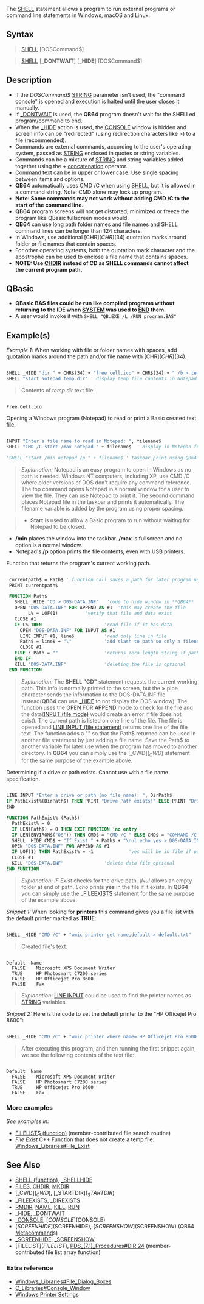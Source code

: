 The [SHELL](SHELL) statement allows a program to run external programs or command line statements in Windows, macOS and Linux.

## Syntax

>  [SHELL](SHELL) [DOSCommand$]

>  [SHELL](SHELL) [**_DONTWAIT**] [**_HIDE**] [DOSCommand$]

## Description

* If the *DOSCommand$* [STRING](STRING) parameter isn't used, the "command console" is opened and execution is halted until the user closes it manually.
* If [_DONTWAIT](_DONTWAIT) is used, the **QB64** program doesn't wait for the SHELLed program/command to end.
* When the [_HIDE](_HIDE) action is used, the [CONSOLE](CONSOLE) window is hidden and screen info can be "redirected" (using redirection characters like >) to a file (recommended).
* Commands are external commands, according to the user's operating system, passed as [STRING](STRING) enclosed in quotes or string variables.
* Commands can be a mixture of [STRING](STRING) and string variables added together using the + [concatenation](concatenation) operator.
* Command text can be in upper or lower case. Use single spacing between items and options.
* **QB64** automatically uses CMD /C when using [SHELL](SHELL), but it is allowed in a command string. Note: CMD alone may lock up program.
* **Note: Some commands may not work without adding CMD /C to the start of the command line.**
* **QB64** program screens will not get distorted, minimized or freeze the program like QBasic fullscreen modes would. 
* **QB64** can use long path folder names and file names and [SHELL](SHELL) command lines can be longer than 124 characters.
* In Windows, use additional [CHR$](CHR$)(34) quotation marks around folder or file names that contain spaces.
* For other operating systems, both the quotation mark character and the apostrophe can be used to enclose a file name that contains spaces.
* **NOTE: Use [CHDIR](CHDIR) instead of CD as SHELL commands cannot affect the current program path.**

## QBasic

* **QBasic BAS files could be run like compiled programs without returning to the IDE when [SYSTEM](SYSTEM) was used to [END](END) them.**
* A user would invoke it with `SHELL "QB.EXE /L /RUN program.BAS"`

## Example(s)

*Example 1:* When working with file or folder names with spaces, add quotation marks around the path and/or file name with [CHR$](CHR$)(34).

```vb

SHELL _HIDE "dir " + CHR$(34) + "free cell.ico" + CHR$(34) + " /b > temp.dir" 
SHELL "start Notepad temp.dir" ' display temp file contents in Notepad window 

```

> Contents of *temp.dir* text file:

```text

Free Cell.ico

```

Opening a Windows program (Notepad) to read or print a Basic created text file.

```vb

INPUT "Enter a file name to read in Notepad: ", filename$
SHELL "CMD /C start /max notepad " + filename$  ' display in Notepad full screen in XP or NT   

'SHELL "start /min notepad /p " + filename$ ' taskbar print using QB64 CMD /C not necessary

```

> *Explanation:* Notepad is an easy program to open in Windows as no path is needed. Windows NT computers, including XP, use CMD /C where older versions of DOS don't require any command reference. The top command opens Notepad in a normal window for a user to view the file. They can use Notepad to print it. The second command places Notepad file in the taskbar and prints it automatically. The filename variable is added by the program using proper spacing. 

> * **Start** is used to allow a Basic program to run without waiting for Notepad to be closed.
  * **/min** places the window into the taskbar. **/max** is fullscreen and no option is a normal window.
  * Notepad's **/p** option prints the file contents, even with USB printers.

Function that returns the program's current working path.

```vb

 currentpath$ = Path$ ' function call saves a path for later program use
 PRINT currentpath$

 FUNCTION Path$   
   SHELL _HIDE "CD > D0S-DATA.INF"   'code to hide window in **QB64**
   OPEN "D0S-DATA.INF" FOR APPEND AS #1  'this may create the file
        L% = LOF(1)          'verify that file and data exist
   CLOSE #1   
   IF L% THEN                       'read file if it has data
     OPEN "D0S-DATA.INF" FOR INPUT AS #1
     LINE INPUT #1, line$           'read only line in file
     Path$ = line$ + "\"            'add slash to path so only a filename needs added later
     CLOSE #1
   ELSE : Path = ""                 'returns zero length string if path not found
   END IF
   KILL "D0S-DATA.INF"              'deleting the file is optional
 END FUNCTION 

```


> *Explanation:* The **SHELL "CD"** statement requests the current working path. This info is normally printed to the screen, but the **>** pipe character sends the information to the DOS-DATA.INF file instead(**QB64** can use [_HIDE](_HIDE) to not display the DOS window). The function uses the [OPEN](OPEN) FOR [APPEND](APPEND) mode to check for the file and the data([INPUT (file mode)](INPUT-(file-mode)) would create an error if file does not exist). The current path is listed on one line of the file. The file is opened and [LINE INPUT (file statement)](LINE-INPUT-(file-statement)) returns one line of the file text. The function adds a "\" so that the Path$ returned can be used in another file statement by just adding a file name. Save the Path$ to another variable for later use when the program has moved to another directory.
>  In **QB64** you can simply use the [_CWD$](_CWD$) statement for the same purpose of the example above.

Determining if a drive or path exists. Cannot use with a file name specification.

```vb

LINE INPUT "Enter a drive or path (no file name): ", DirPath$
IF PathExist%(DirPath$) THEN PRINT "Drive Path exists!" ELSE PRINT "Drive Path does not exist!"
END

FUNCTION PathExist% (Path$)
  PathExist% = 0
  IF LEN(Path$) = 0 THEN EXIT FUNCTION 'no entry
  IF LEN(ENVIRON$("OS")) THEN CMD$ = "CMD /C " ELSE CMD$ = "COMMAND /C "
  SHELL _HIDE CMD$ + "If Exist " + Path$ + "\nul echo yes > D0S-DATA.INF"
  OPEN "D0S-DATA.INF" FOR APPEND AS #1
  IF LOF(1) THEN PathExist% = -1             'yes will be in file if path exists
  CLOSE #1
  KILL "D0S-DATA.INF"               'delete data file optional
END FUNCTION 

```


> *Explanation: IF Exist* checks for the drive path. *\Nul* allows an empty folder at end of path. *Echo* prints **yes** in the file if it exists.
>  In **QB64** you can simply use the [_FILEEXISTS](_FILEEXISTS) statement for the same purpose of the example above.

*Snippet 1:* When looking for **printers** this command gives you a file list with the default printer marked as **TRUE**:

```vb

SHELL _HIDE "CMD /C" + "wmic printer get name,default > default.txt"

```

> Created file's text:

```text

Default  Name                           
  FALSE    Microsoft XPS Document Writer 
  TRUE     HP Photosmart C7200 series     
  FALSE    HP Officejet Pro 8600         
  FALSE    Fax

```

> *Explanation:* [LINE INPUT](LINE-INPUT) could be used to find the printer names as [STRING](STRING) variables.

*Snippet 2:* Here is the code to set the default printer to the "HP Officejet Pro 8600":

```vb

SHELL _HIDE "CMD /C" + "wmic printer where name='HP Officejet Pro 8600' call setdefaultprinter"

```

> After executing this program, and then running the first snippet again, we see the following contents of the text file:

```text

Default  Name 
  FALSE    Microsoft XPS Document Writer 
  FALSE    HP Photosmart C7200 series     
  TRUE     HP Officejet Pro 8600         
  FALSE    Fax

```

### More examples

*See examples in:*

* [FILELIST$ (function)](FILELIST$-(function)) (member-contributed file search routine)
* *File Exist* C++ Function that does not create a temp file: [Windows_Libraries#File_Exist](Windows-Libraries#File-Exist)

## See Also

* [SHELL (function)](SHELL-(function)), [_SHELLHIDE](_SHELLHIDE)
* [FILES](FILES), [CHDIR](CHDIR), [MKDIR](MKDIR)
* [_CWD$](_CWD$), [_STARTDIR$](_STARTDIR$)
* [_FILEEXISTS](_FILEEXISTS), [_DIREXISTS](_DIREXISTS)
* [RMDIR](RMDIR), [NAME](NAME), [KILL](KILL), [RUN](RUN)
* [_HIDE](_HIDE), [_DONTWAIT](_DONTWAIT)
* [_CONSOLE](_CONSOLE), [$CONSOLE]($CONSOLE)
* [$SCREENHIDE]($SCREENHIDE), [$SCREENSHOW]($SCREENSHOW) (QB64 [Metacommand](Metacommand)s)
* [_SCREENHIDE](_SCREENHIDE), [_SCREENSHOW](_SCREENSHOW)
* [FILELIST$](FILELIST$), [PDS_(7.1)_Procedures#DIR.24](PDS-(7.1)-Procedures#DIR.24) (member-contributed file list array function)

### Extra reference

* [Windows_Libraries#File_Dialog_Boxes](Windows-Libraries#File_Dialog_Boxes)
* [C_Libraries#Console_Window](C-Libraries#Console_Window)
* [Windows Printer Settings](Windows-Printer-Settings)
